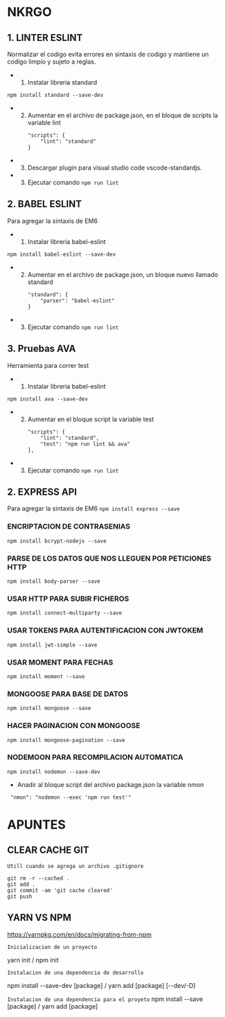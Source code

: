 # NKRGO
## 1. LINTER ESLINT
Normalizar el codigo evita errores en sintaxis de codigo y mantiene un codigo limpio y sujeto a reglas.

+ 1. Instalar libreria standard

 `npm install standard --save-dev`
+ 2. Aumentar en el archivo de package.json, en el bloque de scripts la variable lint
        ```
        "scripts": {
            "lint": "standard"
        }
        ```
+ 3. Descargar plugin para visual studio code vscode-standardjs.
+ 3. Ejecutar comando
`npm run lint`

## 2. BABEL ESLINT
Para agregar la sintaxis de EM6

+ 1. Instalar libreria babel-eslint

 `npm install babel-eslint --save-dev`
+ 2. Aumentar en el archivo de package.json, un bloque nuevo llamado standard
        ```
        "standard": {
            "parser": "babel-eslint"
        }
        ```
+ 3. Ejecutar comando
`npm run lint`

## 3. Pruebas AVA 
Herramienta para correr test

+ 1. Instalar libreria babel-eslint

 `npm install ava --save-dev`
+ 2. Aumentar en el bloque script la variable test
        ```
        "scripts": {
            "lint": "standard",
            "test": "npm run lint && ava"
        },
        ```

+ 3. Ejecutar comando
`npm run lint`


## 2. EXPRESS API
Para agregar la sintaxis de EM6
`npm install express --save`

### ENCRIPTACION DE CONTRASENIAS
`npm install bcrypt-nodejs --save`

### PARSE DE LOS DATOS QUE NOS LLEGUEN POR PETICIONES HTTP
`npm install body-parser --save`

### USAR HTTP PARA SUBIR FICHEROS
`npm install connect-multiparty --save`

### USAR TOKENS PARA AUTENTIFICACION CON JWTOKEM
`npm install jwt-simple --save`

### USAR MOMENT PARA FECHAS
`npm install moment --save`

### MONGOOSE PARA BASE DE DATOS
`npm install mongoose --save`

### HACER PAGINACION CON MONGOOSE
`npm install mongoose-pagination --save`

### NODEMOON PARA RECOMPILACION AUTOMATICA
`npm install nodemon --save-dev`
+   Anadir al bloque script del archivo package.json la variable nmon

```
 "nmon": "nodemon --exec 'npm run test'"
```


# APUNTES
## CLEAR CACHE GIT
`Utill cuando se agrega un archivo .gitignore`

````
git rm -r --cached .
git add .
git commit -am 'git cache cleared'
git push
````
## YARN VS NPM
https://yarnpkg.com/en/docs/migrating-from-npm

`Inicializacion de un proyecto`

yarn init  /  npm init

`Instalacion de una dependencia de desarrollo`

npm install --save-dev [package]  /  yarn add [package] [--dev/-D]

`Instalacion de una dependencia para el proyeto`
npm install --save [package]  /  yarn add [package]


